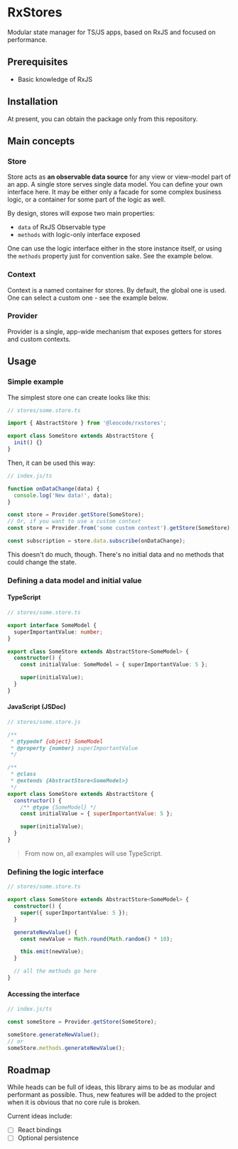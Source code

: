 # RxStores

Modular state manager for TS/JS apps, based on RxJS and focused on performance.

## Prerequisites

- Basic knowledge of RxJS



## Installation

At present, you can obtain the package only from this repository.



## Main concepts

### Store

Store acts as **an observable data source** for any view or view-model part of an app. A single store serves single data model. You can define your own interface here. It may be either only a facade for some complex business logic, or a container for some part of the logic as well.

By design, stores will expose two main properties:
- `data` of RxJS Observable type
- `methods` with logic-only interface exposed

One can use the logic interface either in the store instance itself, or using the `methods` property just for convention sake. See the example below.

### Context

Context is a named container for stores. By default, the global one is used. One can select a custom one - see the example below.

### Provider

Provider is a single, app-wide mechanism that exposes getters for stores and custom contexts.

## Usage

### Simple example

The simplest store one can create looks like this:
```typescript
// stores/some.store.ts

import { AbstractStore } from '@leocode/rxstores';

export class SomeStore extends AbstractStore {
  init() {}
}
```

Then, it can be used this way:
```typescript
// index.js/ts

function onDataChange(data) {
  console.log('New data!', data);
}

const store = Provider.getStore(SomeStore);
// Or, if you want to use a custom context
const store = Provider.from('some custom context').getStore(SomeStore);

const subscription = store.data.subscribe(onDataChange);
```

This doesn't do much, though. There's no initial data and no methods that could change the state.


### Defining a data model and initial value

#### TypeScript

```typescript
// stores/some.store.ts

export interface SomeModel {
  superImportantValue: number;
}

export class SomeStore extends AbstractStore<SomeModel> {
  constructor() {
    const initialValue: SomeModel = { superImportantValue: 5 };

    super(initialValue);
  }
}
```

#### JavaScript (JSDoc)

```javascript
// stores/some.store.js

/**
 * @typedef {object} SomeModel
 * @property {number} superImportantValue
 */

/**
 * @class
 * @extends {AbstractStore<SomeModel>}
 */
export class SomeStore extends AbstractStore {
  constructor() {
    /** @type {SomeModel} */
    const initialValue = { superImportantValue: 5 };

    super(initialValue);
  }
}
```

> From now on, all examples will use TypeScript.


### Defining the logic interface

```typescript
// stores/some.store.ts

export class SomeStore extends AbstractStore<SomeModel> {
  constructor() {
    super({ superImportantValue: 5 });
  }

  generateNewValue() {
    const newValue = Math.round(Math.random() * 10);

    this.emit(newValue);
  }

  // all the methods go here
}
```

#### Accessing the interface

```typescript
// index.js/ts

const someStore = Provider.getStore(SomeStore);

someStore.generateNewValue();
// or
someStore.methods.generateNewValue();
```



## Roadmap

While heads can be full of ideas, this library aims to be as modular and performant as possible. Thus, new features will be added to the project when it is obvious that no core rule is broken.

Current ideas include:
- [ ] React bindings
- [ ] Optional persistence
